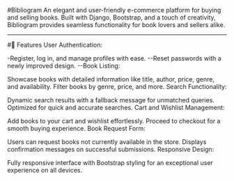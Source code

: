 #Bibliogram
An elegant and user-friendly e-commerce platform for buying and selling books. Built with Django, Bootstrap, and a touch of creativity, Bibliogram provides seamless functionality for book lovers and sellers alike.

_______________________________________________________________________________________________________________________________________________________________________________________________________________________

#🚀 Features
User Authentication:

-Register, log in, and manage profiles with ease.
--Reset passwords with a newly improved design.
--Book Listing:

Showcase books with detailed information like title, author, price, genre, and availability.
Filter books by genre, price, and more.
Search Functionality:

Dynamic search results with a fallback message for unmatched queries.
Optimized for quick and accurate searches.
Cart and Wishlist Management:

Add books to your cart and wishlist effortlessly.
Proceed to checkout for a smooth buying experience.
Book Request Form:

Users can request books not currently available in the store.
Displays confirmation messages on successful submissions.
Responsive Design:

Fully responsive interface with Bootstrap styling for an exceptional user experience on all devices.
